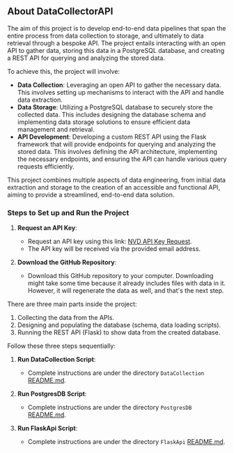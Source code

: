 ## About DataCollectorAPI

The aim of this project is to develop end-to-end data pipelines that span the entire process from data collection to storage, and ultimately to data retrieval through a bespoke API. The project entails interacting with an open API to gather data, storing this data in a PostgreSQL database, and creating a REST API for querying and analyzing the stored data.

To achieve this, the project will involve:

- **Data Collection**: Leveraging an open API to gather the necessary data. This involves setting up mechanisms to interact with the API and handle data extraction.
- **Data Storage**: Utilizing a PostgreSQL database to securely store the collected data. This includes designing the database schema and implementing data storage solutions to ensure efficient data management and retrieval.
- **API Development**: Developing a custom REST API using the Flask framework that will provide endpoints for querying and analyzing the stored data. This involves defining the API architecture, implementing the necessary endpoints, and ensuring the API can handle various query requests efficiently.

This project combines multiple aspects of data engineering, from initial data extraction and storage to the creation of an accessible and functional API, aiming to provide a streamlined, end-to-end data solution.

### Steps to Set up and Run the Project

1. **Request an API Key**:
   - Request an API key using this link: [NVD API Key Request](https://nvd.nist.gov/developers/request-an-api-key).
   - The API key will be received via the provided email address.

2. **Download the GitHub Repository**:
   - Download this GitHub repository to your computer. Downloading might take some time because it already includes files with data in it. However, it will regenerate the data as well, and that's the next step.


There are three main parts inside the project:
1. Collecting the data from the APIs.
2. Designing and populating the database (schema, data loading scripts).
3. Running the REST API (Flask) to show data from the created database.

Follow these three steps sequentially:

1. **Run DataCollection Script**:
   - Complete instructions are under the directory `DataCollection` [README.md](DataCollection/README.md).

2. **Run PostgresDB Script**:
   - Complete instructions are under the directory `PostgresDB` [README.md](PostgresDB/README.md).

3. **Run FlaskApi Script**:
   - Complete instructions are under the directory `FlaskApi` [README.md](FlaskApi/README.md).
